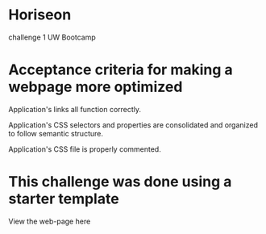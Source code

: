 # Horiseon
challenge 1 UW Bootcamp

# Acceptance criteria for making a webpage more optimized

Application's links all function correctly.

Application's CSS selectors and properties are consolidated and organized to follow semantic structure.

Application's CSS file is properly commented.

# This challenge was done using a starter template

View the web-page here

